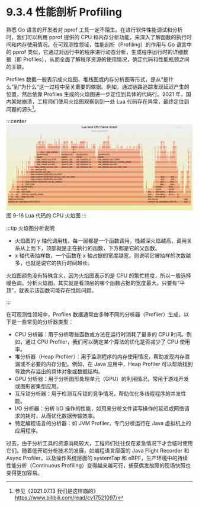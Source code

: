 # 9.3.4 性能剖析 Profiling

熟悉 Go 语言的开发者对 pprof 工具一定不陌生。在进行软件性能调试和分析时，我们可以利用 pprof 提供的 CPU 和内存分析功能，来深入了解函数的执行时间和内存使用情况。在可观测性领域，性能剖析（Profiling）的作用与 Go 语言中的 pprof 类似，它通过对运行中的程序进行动态分析，生成程序运行时的详细数据（即 Profiles），从而全面了解程序资源的使用情况，确定代码和性能瓶颈之间的关联。

Profiles 数据一般表示成火焰图、堆栈图或内存分析图等形式，是从“是什么”到“为什么”这一过程中至关重要的依据。例如，通过链路追踪发现延迟产生的位置，然后依靠 Profiles 生成的火焰图进一步定位到具体的代码行。2021 年，国内某站崩溃，工程师们使用火焰图观察到到一处 Lua 代码存在异常，最终定位到问题的源头[^1]。

:::center
  ![](../assets/lua-cpu-flame-graph.webp)<br/>
  图 9-16 Lua 代码的 CPU 火焰图
:::

:::tip 火焰图分析说明

- 火焰图的 y 轴代调用栈，每一层都是一个函数调用，栈越深火焰越高，调用关系从上而下，顶部就是正在执行的函数，下方都是它的父函数。
- x 轴代表抽样数，一个函数在 x 轴占据的宽度越宽，则说明它被抽样的次数越多，也就是说它的执行时间越长。

火焰图颜色没有特殊含义，因为火焰图表示的是 CPU 的繁忙程度，所以一般选择暖色调。分析火焰图，其实就是看顶层的哪个函数占据的宽度最大。只要有“平顶”，就表示该函数可能存在性能问题。

:::

在可观测性领域中，Profiles 数据通常由多种不同的分析器（Profiler）生成，以下是一些常见的分析器类型：

- CPU 分析器：用于分析哪些函数或方法在运行时消耗了最多的 CPU 时间。例如，通过 CPU Profiler，我们可以确定某个算法的优化是否减少了 CPU 使用率。
- 堆分析器（Heap Profiler）：用于监测程序的内存使用情况，帮助发现内存泄漏或不必要的内存分配。例如，在 Java 应用中，Heap Profiler 可以帮助找到导致内存溢出的具体对象或数据结构。
- GPU 分析器：用于分析图形处理单元（GPU）的利用情况，常用于游戏开发或图形密集型应用。
- 互斥锁分析器：用于检测互斥锁的竞争情况，帮助优化多线程程序的并发性能。
- I/O 分析器：分析 I/O 操作的性能，如用来分析文件读写操作的延迟或网络请求的耗时，从而优化数据传输效率。
- 特定编程语言的分析器：如 JVM Profiler，专门分析运行在 Java 虚拟机上的应用程序。

过去，由于分析工具的资源消耗较大，工程师们往往仅在紧急情况下才会临时使用它们。随着低开销分析技术的发展，如编程语言层面的 Java Flight Recorder 和 Async Profiler，以及操作系统层面的 systemTap 和 eBPF，生产环境中的持续性能分析（Continuous Profiling）变得越来越可行，捕获偶发故障的现场快照也变得更加容易。

[^1]: 参见《2021.07.13 我们是这样崩的》https://www.bilibili.com/read/cv17521097/

